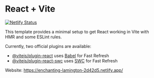 # React + Vite
[![Netlify Status](https://api.netlify.com/api/v1/badges/797782d6-8d36-4539-8632-d73aba72c893/deploy-status)](https://app.netlify.com/sites/enchanting-lamington-2d42d5/deploys)

This template provides a minimal setup to get React working in Vite with HMR and some ESLint rules.

Currently, two official plugins are available:

- [@vitejs/plugin-react](https://github.com/vitejs/vite-plugin-react/blob/main/packages/plugin-react/README.md) uses [Babel](https://babeljs.io/) for Fast Refresh
- [@vitejs/plugin-react-swc](https://github.com/vitejs/vite-plugin-react-swc) uses [SWC](https://swc.rs/) for Fast Refresh


Website: https://enchanting-lamington-2d42d5.netlify.app/
